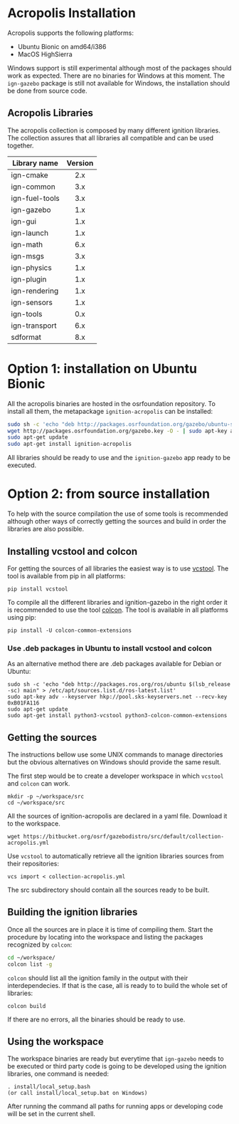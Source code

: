 # Acropolis Installation

Acropolis supports the following platforms:

 * Ubuntu Bionic on amd64/i386
 * MacOS HighSierra

Windows support is still experimental although most of the packages should work
as expected. There are no binaries for Windows at this moment. The `ign-gazebo`
package is still not available for Windows, the installation should be done from
source code.

## Acropolis Libraries

The acropolis collection is composed by many different ignition libraries. The
collection assures that all libraries all compatible and can be used together.

| Library name       | Version       |
| ------------------ |:-------------:|
|   ign-cmake        |       2.x     |
|   ign-common       |       3.x     |
|   ign-fuel-tools   |       3.x     |
|   ign-gazebo       |       1.x     |
|   ign-gui          |       1.x     |
|   ign-launch       |       1.x     |
|   ign-math         |       6.x     |
|   ign-msgs         |       3.x     |
|   ign-physics      |       1.x     |
|   ign-plugin       |       1.x     |
|   ign-rendering    |       1.x     |
|   ign-sensors      |       1.x     |
|   ign-tools        |       0.x     |
|   ign-transport    |       6.x     |
|   sdformat         |       8.x     |

# Option 1: installation on Ubuntu Bionic

All the acropolis binaries are hosted in the osrfoundation repository. To install
all them, the metapackage `ignition-acropolis` can be installed:

```bash
sudo sh -c 'echo "deb http://packages.osrfoundation.org/gazebo/ubuntu-stable `lsb_release -cs` main" > /etc/apt/sources.list.d/gazebo-stable.list'
wget http://packages.osrfoundation.org/gazebo.key -O - | sudo apt-key add -
sudo apt-get update
sudo apt-get install ignition-acropolis
```

All libraries should be ready to use and  the `ignition-gazebo` app ready to be executed.

# Option 2: from source installation

To help with the source compilation the use of some tools is recommended although
other ways of correctly getting the sources and build in order the libraries are
also possible.

## Installing vcstool and colcon

For getting the sources of all libraries the easiest way is to use
[vcstool](https://github.com/dirk-thomas/vcstool). The tool is available from pip
in all platforms:

```pip install vcstool```

To compile all the different libraries and ignition-gazebo in the right order
it is recommended to use the tool [colcon](https://colcon.readthedocs.io/en/released/).
The tool is available in all platforms using pip:

```pip install -U colcon-common-extensions```

### Use .deb packages in Ubuntu to install vcstool and colcon

As an alternative method there are .deb packages available for Debian or Ubuntu:

```
sudo sh -c 'echo "deb http://packages.ros.org/ros/ubuntu $(lsb_release -sc) main" > /etc/apt/sources.list.d/ros-latest.list'
sudo apt-key adv --keyserver hkp://pool.sks-keyservers.net --recv-key 0xB01FA116
sudo apt-get update
sudo apt-get install python3-vcstool python3-colcon-common-extensions
```

## Getting the sources

The instructions bellow use some UNIX commands to manage directories but the
obvious alternatives on Windows should provide the same result.

The first step would be to create a developer workspace in which `vcstool` and
`colcon` can work.

```
mkdir -p ~/workspace/src
cd ~/workspace/src
```

All the sources of ignition-acropolis are declared in a yaml file. Download
it to the workspace.

```wget https://bitbucket.org/osrf/gazebodistro/src/default/collection-acropolis.yml```

Use `vcstool` to automatically retrieve all the ignition libraries sources from
their repositories:

```vcs import < collection-acropolis.yml```

The src subdirectory should contain all the sources ready to be built.

## Building the ignition libraries

Once all the sources are in place it is time of compiling them. Start the
procedure by locating into the workspace and listing the packages recognized
by `colcon`:

```bash
cd ~/workspace/
colcon list -g
```

`colcon` should list all the ignition family in the output with their
interdependecies. If that is the case, all is ready to 
to build the whole set of libraries:

```colcon build```

If there are no errors, all the binaries should be ready to use.

## Using the workspace

The workspace binaries are ready but everytime that `ign-gazebo` needs to be
executed or third party code is going to be developed using the ignition
libraries, one command is needed:

```
. install/local_setup.bash
(or call install/local_setup.bat on Windows)
```

After running the command all paths for running apps or developing code 
will be set in the current shell.